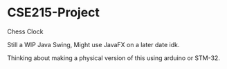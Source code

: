 # CSE215-Project
Chess Clock

Still a WIP
Java Swing, Might use JavaFX on a later date idk.

Thinking about making a physical version of this using arduino or STM-32.
